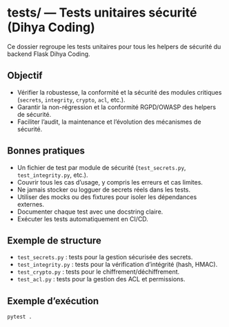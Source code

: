 # tests/ — Tests unitaires sécurité (Dihya Coding)

Ce dossier regroupe les tests unitaires pour tous les helpers de sécurité du backend Flask Dihya Coding.

## Objectif

- Vérifier la robustesse, la conformité et la sécurité des modules critiques (`secrets`, `integrity`, `crypto`, `acl`, etc.).
- Garantir la non-régression et la conformité RGPD/OWASP des helpers de sécurité.
- Faciliter l’audit, la maintenance et l’évolution des mécanismes de sécurité.

## Bonnes pratiques

- Un fichier de test par module de sécurité (`test_secrets.py`, `test_integrity.py`, etc.).
- Couvrir tous les cas d’usage, y compris les erreurs et cas limites.
- Ne jamais stocker ou logguer de secrets réels dans les tests.
- Utiliser des mocks ou des fixtures pour isoler les dépendances externes.
- Documenter chaque test avec une docstring claire.
- Exécuter les tests automatiquement en CI/CD.

## Exemple de structure

- `test_secrets.py` : tests pour la gestion sécurisée des secrets.
- `test_integrity.py` : tests pour la vérification d’intégrité (hash, HMAC).
- `test_crypto.py` : tests pour le chiffrement/déchiffrement.
- `test_acl.py` : tests pour la gestion des ACL et permissions.

## Exemple d’exécution

```bash
pytest .